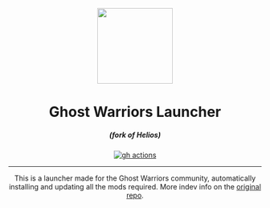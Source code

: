 <p align="center"><img src="https://cdn.discordapp.com/attachments/707047887200321609/967901551874166824/GhostWarriorsMiniLogo.png" width="150px" height="150px" ></p>

<h1 align="center">Ghost Warriors Launcher</h1>

<em><h5 align="center">(fork of Helios)</h5></em>

[<p align="center"><img src="https://img.shields.io/github/workflow/status/Ghost-Warriors/GhostWarriorsLauncher/Build.svg?style=for-the-badge" alt="gh actions">](https://github.com/Warriors/GhostWarriorsLauncher/actions)

---

<p align="center">This is a launcher made for the Ghost Warriors community, automatically installing and updating all the mods required. More indev info on the <a href="https://github.com/dscalzi/HeliosLauncher">original repo</a>.</p>
